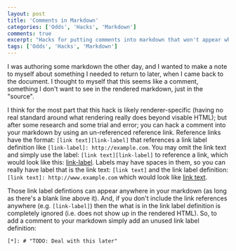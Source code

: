 ```yaml
---
layout: post
title: 'Comments in Markdown'
categories: ['Odds', 'Hacks', 'Markdown']
comments: true
excerpt: "Hacks for putting comments into markdown that won't appear when rendered."
tags: ['Odds', 'Hacks', 'Markdown']
---
```

I was authoring some markdown the other day, and I wanted to make a note to myself about something I needed to return to later, when I came back to the document.  I thought to myself that this seems like a comment, something I don't want to see in the rendered markdown, just in the "source".

I think for the most part that this hack is likely renderer-specific (having no real standard around what rendering really does beyond visable HTML); but after some research and some trial and error; you can hack a comment into your markdown by using an un-referenced reference link.  Reference links have the format: `[link text][link-label]` that references a link label definition like `[link-label]: http://example.com`.  You may omit the link text and simply use the label: `[link text][link-label]` to reference a link, which would look like this: [link-label].  Labels may have spaces in them, so you can really have label that is the link text: `[link text]` and the link label definition: `[link text]: http://www.example.com` which would look like [link text].

Those link label defintions can appear anywhere in your markdown (as long as there's a blank line above it).  And, if you don't include the link references anywhere (e.g. `[link-label]`) then the what is in the link label definition is completely ignored (i.e. does not show up in the rendered HTML).  So, to add a comment to your markdown simply add an unused link label definition:

`[*]: # "TODO: Deal with this later"`

[link-label]: http://www.example.com
[link text]: http://www.example.com

[*]: # "TODO: Deal with this later"
[*]: # "this is my comment"

[1]: https://en.wikipedia.org/wiki/Message_passing
[comment]: # "the comment"

